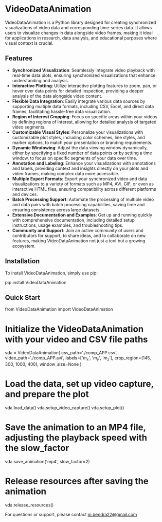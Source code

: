 # VideoDataAnimation

VideoDataAnimation is a Python library designed for creating synchronized visualizations of video data and corresponding time-series data. It allows users to visualize changes in data alongside video frames, making it ideal for applications in research, data analysis, and educational purposes where visual context is crucial.

## Features

- **Synchronized Visualization**: Seamlessly integrate video playback with real-time data plots, ensuring synchronized visualizations that enhance understanding and analysis.
- **Interactive Plotting**: Utilize interactive plotting features to zoom, pan, or hover over data points for detailed inspection, providing a deeper analysis of the data alongside video content.
- **Flexible Data Integration**: Easily integrate various data sources by supporting multiple data formats, including CSV, Excel, and direct data frames, facilitating hassle-free data visualization.
- **Region of Interest Cropping**: Focus on specific areas within your videos by defining regions of interest, allowing for detailed analysis of targeted video segments.
- **Customizable Visual Styles**: Personalize your visualizations with customizable plot styles, including color schemes, line styles, and marker options, to match your presentation or branding requirements.
- **Dynamic Windowing**: Adjust the data viewing window dynamically, either by specifying a fixed number of data points or by setting a time window, to focus on specific segments of your data over time.
- **Annotation and Labeling**: Enhance your visualizations with annotations and labels, providing context and insights directly on your plots and video frames, making complex data more accessible.
- **Multiple Export Formats**: Export your synchronized video and data visualizations to a variety of formats such as MP4, AVI, GIF, or even as interactive HTML files, ensuring compatibility across different platforms and devices.
- **Batch Processing Support**: Automate the processing of multiple video and data pairs with batch processing capabilities, saving time and ensuring consistency across large datasets.
- **Extensive Documentation and Examples**: Get up and running quickly with comprehensive documentation, including detailed setup instructions, usage examples, and troubleshooting tips.
- **Community and Support**: Join an active community of users and contributors for support, to share ideas, and to collaborate on new features, making VideoDataAnimation not just a tool but a growing ecosystem.


## Installation

To install VideoDataAnimation, simply use pip:

pip install VideoDataAnimation

## Quick Start

from VideoDataAnimation import VideoDataAnimation

# Initialize the VideoDataAnimation with your video and CSV file paths
vda = VideoDataAnimation(
    csv_path='./comp_APP.csv',
    video_path='./comp_APP.avi',
    labels=['$m_{x}$', '$m_{y}$', '$m_{z}$'],
    crop_region=(145, 300, 1000, 400),
    window_size=None
)

# Load the data, set up video capture, and prepare the plot
vda.load_data()
vda.setup_video_capture()
vda.setup_plot()

# Save the animation to an MP4 file, adjusting the playback speed with the slow_factor
vda.save_animation('mp4', slow_factor=2)

# Release resources after saving the animation
vda.release_resources()

For questions or support, please contact m.bendra22@gmail.com

